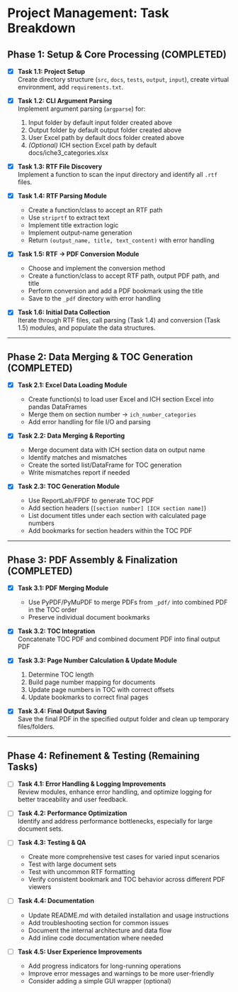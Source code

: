 # Project Management: Task Breakdown

## Phase 1: Setup & Core Processing (COMPLETED)

- [x] **Task 1.1: Project Setup**  
  Create directory structure (`src`, `docs`, `tests`, `output`, `input`), create virtual environment, add `requirements.txt`.

- [x] **Task 1.2: CLI Argument Parsing**  
  Implement argument parsing (`argparse`) for:
  1. Input folder by default input folder created above
  2. Output folder by default output folder created above
  3. User Excel path  by default docs folder created above
  4. *(Optional)* ICH section Excel path by default docs/iche3_categories.xlsx

- [x] **Task 1.3: RTF File Discovery**  
  Implement a function to scan the input directory and identify all `.rtf` files.

- [x] **Task 1.4: RTF Parsing Module**  
  - Create a function/class to accept an RTF path  
  - Use `striprtf` to extract text  
  - Implement title extraction logic
  - Implement output-name generation
  - Return `(output_name, title, text_content)` with error handling

- [x] **Task 1.5: RTF → PDF Conversion Module**  
  - Choose and implement the conversion method
  - Create a function/class to accept RTF path, output PDF path, and title  
  - Perform conversion and add a PDF bookmark using the title
  - Save to the `_pdf` directory with error handling

- [x] **Task 1.6: Initial Data Collection**  
  Iterate through RTF files, call parsing (Task 1.4) and conversion (Task 1.5) modules, and populate the data structures.

---

## Phase 2: Data Merging & TOC Generation (COMPLETED)

- [x] **Task 2.1: Excel Data Loading Module**  
  - Create function(s) to load user Excel and ICH section Excel into pandas DataFrames  
  - Merge them on section number → `ich_number_categories`  
  - Add error handling for file I/O and parsing

- [x] **Task 2.2: Data Merging & Reporting**  
  - Merge document data with ICH section data on output name  
  - Identify matches and mismatches  
  - Create the sorted list/DataFrame for TOC generation
  - Write mismatches report if needed

- [x] **Task 2.3: TOC Generation Module**  
  - Use ReportLab/FPDF to generate TOC PDF
  - Add section headers (`[section number] [ICH section name]`)  
  - List document titles under each section with calculated page numbers
  - Add bookmarks for section headers within the TOC PDF

---

## Phase 3: PDF Assembly & Finalization (COMPLETED)

- [x] **Task 3.1: PDF Merging Module**  
  - Use PyPDF/PyMuPDF to merge PDFs from `_pdf/` into combined PDF in the TOC order  
  - Preserve individual document bookmarks

- [x] **Task 3.2: TOC Integration**  
  Concatenate TOC PDF and combined document PDF into final output PDF

- [x] **Task 3.3: Page Number Calculation & Update Module**  
  1. Determine TOC length
  2. Build page number mapping for documents
  3. Update page numbers in TOC with correct offsets
  4. Update bookmarks to correct final pages

- [x] **Task 3.4: Final Output Saving**  
  Save the final PDF in the specified output folder and clean up temporary files/folders.

---

## Phase 4: Refinement & Testing (Remaining Tasks)

- [ ] **Task 4.1: Error Handling & Logging Improvements**  
  Review modules, enhance error handling, and optimize logging for better traceability and user feedback.

- [ ] **Task 4.2: Performance Optimization**  
  Identify and address performance bottlenecks, especially for large document sets.

- [ ] **Task 4.3: Testing & QA**  
  - Create more comprehensive test cases for varied input scenarios
  - Test with large document sets
  - Test with uncommon RTF formatting
  - Verify consistent bookmark and TOC behavior across different PDF viewers

- [ ] **Task 4.4: Documentation**  
  - Update README.md with detailed installation and usage instructions
  - Add troubleshooting section for common issues
  - Document the internal architecture and data flow
  - Add inline code documentation where needed

- [ ] **Task 4.5: User Experience Improvements**  
  - Add progress indicators for long-running operations
  - Improve error messages and warnings to be more user-friendly
  - Consider adding a simple GUI wrapper (optional)
